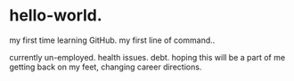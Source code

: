 # hello-world.
my first time learning GitHub. my first line of command..

currently un-employed. health issues. debt. hoping this will be a part of me getting back on my feet,
changing career directions.
